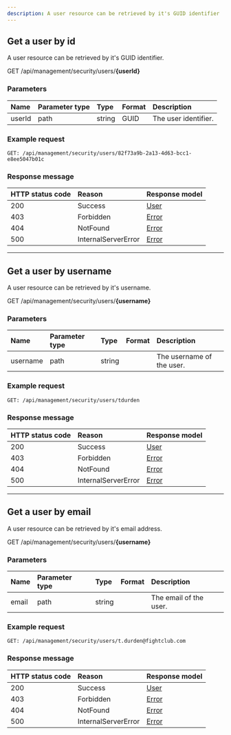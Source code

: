 ```yaml
---
description: A user resource can be retrieved by it's GUID identifier
---
```


## Get a user by id

A user resource can be retrieved by it's GUID identifier.

<span class="label label--get">GET</span> /api/management/security/users/**{userId}**

### Parameters

| Name   | Parameter type | Type   | Format | Description          |
|:-------|:---------------|:-------|:-------|:---------------------|
| userId | path           | string | GUID   | The user identifier. |

### Example request

```http
GET: /api/management/security/users/82f73a9b-2a13-4d63-bcc1-e8ee5047b01c
```

### Response message

| HTTP status code | Reason              | Response model                   |
|:-----------------|:--------------------|:---------------------------------|
| 200              | Success             | [User](/model/user.md)           |
| 403              | Forbidden           | [Error](/key-concepts/errors.md) |
| 404              | NotFound            | [Error](/key-concepts/errors.md) |
| 500              | InternalServerError | [Error](/key-concepts/errors.md) |

---

## Get a user by username

A user resource can be retrieved by it's username.

<span class="label label--get">GET</span> /api/management/security/users/**{username}**

### Parameters

| Name     | Parameter type | Type   | Format | Description               |
|:---------|:---------------|:-------|:-------|:--------------------------|
| username | path           | string |        | The username of the user. |

### Example request

```http
GET: /api/management/security/users/tdurden
```

### Response message

| HTTP status code | Reason              | Response model                   |
|:-----------------|:--------------------|:---------------------------------|
| 200              | Success             | [User](/model/user.md)           |
| 403              | Forbidden           | [Error](/key-concepts/errors.md) |
| 404              | NotFound            | [Error](/key-concepts/errors.md) |
| 500              | InternalServerError | [Error](/key-concepts/errors.md) |

---

## Get a user by email

A user resource can be retrieved by it's email address.

<span class="label label--get">GET</span> /api/management/security/users/**{username}**

### Parameters

| Name  | Parameter type | Type   | Format | Description            |
|:------|:---------------|:-------|:-------|:-----------------------|
| email | path           | string |        | The email of the user. |

### Example request

```http
GET: /api/management/security/users/t.durden@fightclub.com
```

### Response message

| HTTP status code | Reason              | Response model                   |
|:-----------------|:--------------------|:---------------------------------|
| 200              | Success             | [User](/model/user.md)           |
| 403              | Forbidden           | [Error](/key-concepts/errors.md) |
| 404              | NotFound            | [Error](/key-concepts/errors.md) |
| 500              | InternalServerError | [Error](/key-concepts/errors.md) |